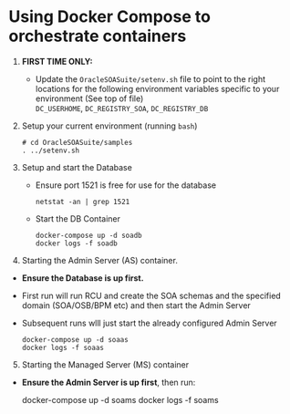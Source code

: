 # Using Docker Compose to orchestrate containers

1. **FIRST TIME ONLY:**
   - Update the `OracleSOASuite/setenv.sh` file to point
     to the right locations for the following environment variables
     specific to your environment (See top of file)    
     `DC_USERHOME`, `DC_REGISTRY_SOA`, `DC_REGISTRY_DB`    

2. Setup your current environment (running `bash`)

       # cd OracleSOASuite/samples
       . ../setenv.sh

3. Setup and start the Database
   - Ensure port 1521 is free for use for the database

         netstat -an | grep 1521

   - Start the DB Container

         docker-compose up -d soadb
         docker logs -f soadb

4. Starting the Admin Server (AS) container. 

  - **Ensure the Database is up first.**
  
  - First run will run RCU and create the SOA schemas and the specified domain 
    (SOA/OSB/BPM etc) and then start the Admin Server

  - Subsequent runs wlll just start the already configured Admin Server

        docker-compose up -d soaas
        docker logs -f soaas

5.  Starting the Managed Server (MS) container 

   - **Ensure the Admin Server is up first**, then run:

        docker-compose up -d soams
        docker logs -f soams

